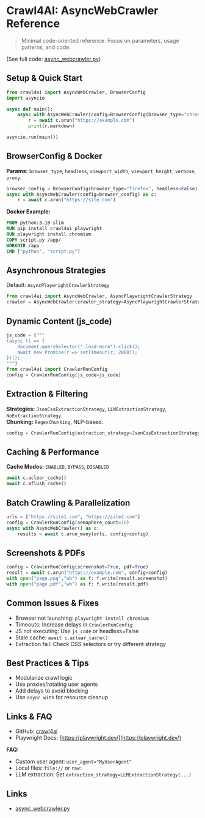 # Crawl4AI: AsyncWebCrawler Reference

> Minimal code-oriented reference. Focus on parameters, usage patterns, and code.

(See full code: [async_webcrawler.py](https://github.com/unclecode/crawl4ai/blob/main/crawl4ai/async_webcrawler.py))

## Setup & Quick Start
```python
from crawl4ai import AsyncWebCrawler, BrowserConfig
import asyncio

async def main():
    async with AsyncWebCrawler(config=BrowserConfig(browser_type="chromium", headless=True)) as c:
        r = await c.arun("https://example.com")
        print(r.markdown)

asyncio.run(main())
```

## BrowserConfig & Docker
**Params:** `browser_type`, `headless`, `viewport_width`, `viewport_height`, `verbose`, `proxy`.
```python
browser_config = BrowserConfig(browser_type="firefox", headless=False)
async with AsyncWebCrawler(config=browser_config) as c:
    r = await c.arun("https://site.com")
```

**Docker Example:**
```dockerfile
FROM python:3.10-slim
RUN pip install crawl4ai playwright
RUN playwright install chromium
COPY script.py /app/
WORKDIR /app
CMD ["python", "script.py"]
```

## Asynchronous Strategies
Default: `AsyncPlaywrightCrawlerStrategy`
```python
from crawl4ai import AsyncWebCrawler, AsyncPlaywrightCrawlerStrategy
crawler = AsyncWebCrawler(crawler_strategy=AsyncPlaywrightCrawlerStrategy())
```

## Dynamic Content (js_code)
```python
js_code = ["""
(async () => {
    document.querySelector(".load-more").click();
    await new Promise(r => setTimeout(r, 2000));
})();
"""]
from crawl4ai import CrawlerRunConfig
config = CrawlerRunConfig(js_code=js_code)
```

## Extraction & Filtering
**Strategies:** `JsonCssExtractionStrategy`, `LLMExtractionStrategy`, `NoExtractionStrategy`.  
**Chunking:** `RegexChunking`, NLP-based.  
```python
config = CrawlerRunConfig(extraction_strategy=JsonCssExtractionStrategy(selectors={"title": "h1"}))
```

## Caching & Performance
**Cache Modes:** `ENABLED`, `BYPASS`, `DISABLED`
```python
await c.aclear_cache()
await c.aflush_cache()
```

## Batch Crawling & Parallelization
```python
urls = ["https://site1.com", "https://site2.com"]
config = CrawlerRunConfig(semaphore_count=10)
async with AsyncWebCrawler() as c:
    results = await c.arun_many(urls, config=config)
```

## Screenshots & PDFs
```python
config = CrawlerRunConfig(screenshot=True, pdf=True)
result = await c.arun("https://example.com", config=config)
with open("page.png","wb") as f: f.write(result.screenshot)
with open("page.pdf","wb") as f: f.write(result.pdf)
```

## Common Issues & Fixes
- Browser not launching: `playwright install chromium`
- Timeouts: Increase delays in `CrawlerRunConfig`
- JS not executing: Use `js_code` or headless=False
- Stale cache: `await c.aclear_cache()`
- Extraction fail: Check CSS selectors or try different strategy

## Best Practices & Tips
- Modularize crawl logic
- Use proxies/rotating user agents
- Add delays to avoid blocking
- Use `async with` for resource cleanup

## Links & FAQ
- GitHub: [crawl4ai](https://github.com/yourusername/crawl4ai)
- Playwright Docs: [https://playwright.dev/](https://playwright.dev/)

**FAQ:**
- Custom user agent: `user_agent="MyUserAgent"`
- Local files: `file://` or `raw:`
- LLM extraction: Set `extraction_strategy=LLMExtractionStrategy(...)`

## Links

- [async_webcrawler.py](https://github.com/unclecode/crawl4ai/blob/main/crawl4ai/async_webcrawler.py)
